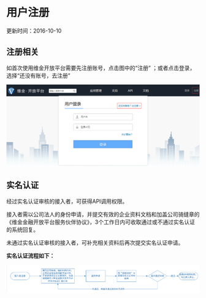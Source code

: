 # 用户注册
更新时间：2016-10-10

## 注册相关
如首次使用维金开放平台需要先注册账号，点击图中的“注册” ；或者点击登录，选择“还没有账号，去注册”

![](1.png)
## 实名认证

经过实名认证审核的接入者，可获得API调用权限。

接入者需以公司法人的身份申请，并提交有效的企业资料文档和加盖公司骑缝章的《维金金融开放平台服务伙伴协议》，3个工作日内可收取通过或不通过实名认证的系统回复。

未通过实名认证审核的接入者，可补充相关资料后再次提交实名认证申请。

**实名认证流程如下：**

![](实名认证.png)